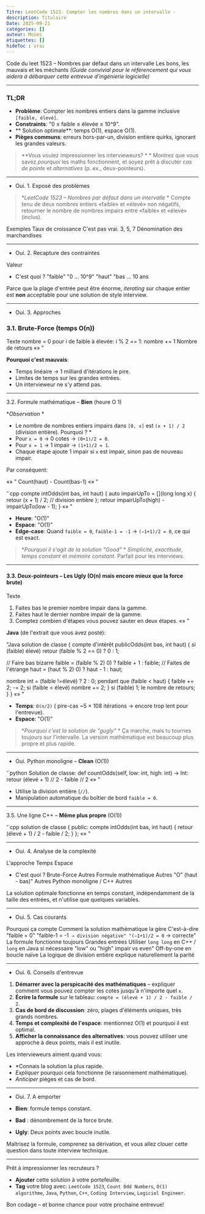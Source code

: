 ```yaml
---
Titre: LeetCode 1523. Compter les nombres dans un intervalle -
description: Titulaire
Date: 2025-09-21
catégories: []
auteur: Moses
étiquettes: []
hideToc : vrai
---
```

Code du leet 1523 – Nombres par défaut dans un intervalle
Les bons, les mauvais et les méchants
*(Guide convivial pour le référencement qui vous aidera à débarquer cette entrevue d'ingénierie logicielle)*

---

### TL;DR
- **Problème**: Compter les nombres entiers dans la gamme inclusive `[faible, élevé]`.
- **Constraints**: "0 ≤ faible ≤ élevée ≤ 10^9".
- ** Solution optimale**: temps O(1), espace O(1).
- **Pièges communs**: erreurs hors-par-un, division entière quirks, ignorant les grandes valeurs.

> **Vous voulez impressionner les intervieweurs? * *
> Montrez que vous savez *pourquoi* les maths fonctionnent, et soyez prêt à discuter *cas de pointe* et *alternatives* (p. ex., deux-pointeurs).

---

- Oui. 1. Exposé des problèmes

> **LeetCode 1523 – Nombres par défaut dans un intervalle* *
> Compte tenu de deux nombres entiers «faible» et «élevé» non négatifs, retourner le nombre de nombres impairs entre «faible» et «élevé» (inclus).

Exemples
Taux de croissance
C'est pas vrai.
3, 5, 7
Dénomination des marchandises

---

- Oui. 2. Recapture des contraintes

Valeur
- C'est quoi ?
"faible" "0 ... 10^9"
"haut" "bas ... 10 ans

Parce que la plage d'entrée peut être énorme, *iterating* sur chaque entier est **non** acceptable pour une solution de style interview.

---

- Oui. 3. Approches

### 3.1. Brute-Force (temps O(n))

Texte
nombre = 0
pour i de faible à élevée:
i % 2 == 1:
nombre += 1
Nombre de retours
«» "

**Pourquoi c'est mauvais**:
- Temps linéaire → 1 milliard d'itérations le pire.
- Limites de temps sur les grandes entrées.
- Un intervieweur ne s'y attend pas.

---

3.2. Formule mathématique – **Bien** (heure O 1)

**Observation* *
- Le nombre de nombres entiers impairs dans `[0, x]` est `(x + 1) / 2` (division entière).
Pourquoi ? *
- Pour `x = 0` → 0 cotes → `(0+1)/2 = 0`.
- Pour `x = 1` → 1 impair → `(1+1)/2 = 1`.
- Chaque étape ajoute 1 impair si `x` est impair, sinon pas de nouveau impair.

Par conséquent:

«» "
Count(haut) - Count(bas-1)
«» "

'`cpp
compte intOdds(int bas, int haut) {
auto impairUpTo = [](long long x) {
retour (x + 1) / 2; // division entière
};
retour impairUpTo(high) - impairUpTo(low - 1);
}
«» "

- **Heure**: "O(1)"
- **Espace**: "O(1)"
- **Edge-case**: Quand `faible = 0`, `faible-1 = -1` → `(−1+1)/2 = 0`, ce qui est exact.

> **Pourquoi il s'agit de la solution "Good"* *
*Simplicité*, *exactitude*, *temps constant* et *mémoire constant*.
> Parfait pour les interviews.

---

#### 3.3. Deux-pointeurs – **Les Ugly** (O(n) mais encore mieux que la force brute)

Texte
1. Faites bas le premier nombre impair dans la gamme.
2. Faites haut le dernier nombre impair de la gamme.
3. Comptez combien d'étapes vous pouvez sauter en deux étapes.
«» "

**Java** (de l'extrait que vous avez posté):

"Java
solution de classe {
compte d'intérêt publicOdds(int bas, int haut) {
si (faible) élevé) retour (faible % 2 == 0) ? 0 : 1;

// Faire bas bizarre
faible = (faible % 2) 0) ? faible + 1 : faible;
// Faites de l'étrange
haut = (haut % 2) 0) ? haut - 1 : haut;

nombre int = (faible !=élevé) ? 2 : 0;
pendant que (faible < haut) {
faible += 2;
-= 2;
si (faible < élevé) nombre += 2;
}
si (faible) 1;
le nombre de retours;
}
}
«» "

- **Temps**: `O(n/2)` ( pire-cas ~5 × 108 itérations → encore trop lent pour l'entrevue).
- **Espace**: "O(1)"

> **Pourquoi c'est la solution de "gugly"* *
> Ça marche, mais tu tournes toujours sur l'intervalle.
> La version mathématique est beaucoup plus propre et plus rapide.

---

- Oui. Python monoligne – **Clean** (O(1))

'`python
Solution de classe:
def countOdds(self, low: int, high: int) -> Int:
retour (élevé + 1) // 2 - faible // 2
«» "

- Utilise la division entière (`//`).
- Manipulation automatique du boîtier de bord `faible = 0`.

---

3.5. Une ligne C++ – **Même plus propre** (O(1))

'`cpp
solution de classe {
public:
compte intOdds(int bas, int haut) {
retour (élevé + 1) / 2 - faible / 2;
}
};
«» "

---

- Oui. 4. Analyse de la complexité

L'approche Temps Espace
- C'est quoi ?
Brute-Force Autres
Formule mathématique Autres
"O" (haut - bas)" Autres
Python monoligne / C++ Autres

La solution optimale fonctionne en temps constant, indépendamment de la taille des entrées, et n'utilise que quelques variables.

---

- Oui. 5. Cas courants

Pourquoi ça compte Comment la solution mathématique la gère
C'est-à-dire
"faible = 0" "faible-1 = -1` → division négative" "(−1+1)/2 = 0` → correcte"
La formule fonctionne toujours
Grandes entrées Utiliser `long long` en C++ / `long` en Java si nécessaire
"low" ou "high" impair vs even" Off-by-one en boucle naïve La logique de division entière explique naturellement la parité

---

- Oui. 6. Conseils d'entrevue

1. **Démarrer avec la perspicacité des mathématiques** – expliquer comment vous pouvez compter les cotes jusqu'à n'importe quel `x`.
2. **Écrire la formule** sur le tableau: `compte = (élevé + 1) / 2 - faible / 2`.
3. **Cas de bord de discussion**: zéro, plages d'éléments uniques, très grands nombres.
4. **Temps et complexité de l'espace**: mentionnez O(1) et pourquoi il est optimal.
5. **Afficher la connaissance des alternatives**: vous pouvez utiliser une approche à deux points, mais il est inutile.

Les intervieweurs aiment quand vous:
- *Connais la solution la plus rapide.
- *Expliquer* pourquoi cela fonctionne (le raisonnement mathématique).
- *Anticiper* pièges et cas de bord.

---

- Oui. 7. A emporter

- **Bien**: formule temps constant.
- **Bad** : dénombrement de la force brute.
- **Ugly**: Deux points avec boucle inutile.

Maîtrisez la formule, comprenez sa dérivation, et vous allez clouer cette question dans toute interview technique.

---

Prêt à impressionner les recruteurs ?
- **Ajouter** cette solution à votre portefeuille.
- **Tag** votre blog avec: `LeetCode 1523`, `Count Odd Numbers`, `O(1) algorithme`, `Java`, `Python`, `C++`, `Coding Interview`, `Logiciel Engineer`.

Bon codage – et bonne chance pour votre prochaine entrevue!